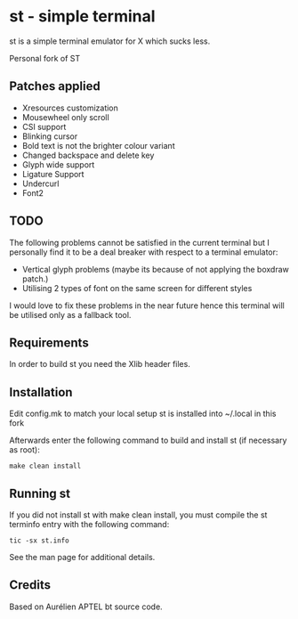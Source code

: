 # st - simple terminal
st is a simple terminal emulator for X which sucks less.

Personal fork of ST

## Patches applied
- Xresources customization
- Mousewheel only scroll
- CSI support
- Blinking cursor
- Bold text is not the brighter colour variant
- Changed backspace and delete key
- Glyph wide support
- Ligature Support
- Undercurl
- Font2 

## TODO

The following problems cannot be satisfied in the current terminal but I personally find it to be a deal breaker with respect to a terminal emulator:

- Vertical glyph problems (maybe its because of not applying the boxdraw patch.)
- Utilising 2 types of font on the same screen for different styles

 I would love to fix these problems in the near future hence this terminal will be utilised only as a fallback tool.

## Requirements
In order to build st you need the Xlib header files.



## Installation
Edit config.mk to match your local setup 
st is installed into ~/.local in this fork

Afterwards enter the following command to build and install st (if
necessary as root):

    make clean install


## Running st
If you did not install st with make clean install, you must compile
the st terminfo entry with the following command:

    tic -sx st.info

See the man page for additional details.

## Credits
Based on Aurélien APTEL <aurelien dot aptel at gmail dot com> bt source code.

